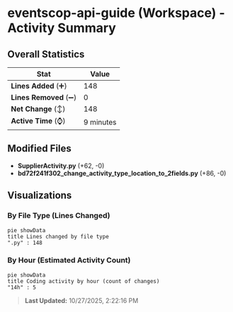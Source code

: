 # eventscop-api-guide (Workspace) - Activity Summary 

## Overall Statistics

| Stat                   | Value                                                             |
| ---------------------- | ----------------------------------------------------------------- |
| **Lines Added** (➕)   | 148                                          |
| **Lines Removed** (➖) | 0                                        |
| **Net Change** (↕)    | 148                |
| **Active Time** (⌚)   | 9 minutes |


## Modified Files
- **SupplierActivity.py** (+62, -0)
- **bd72f241f302_change_activity_type_location_to_2fields.py** (+86, -0)

## Visualizations

### By File Type (Lines Changed)

```mermaid
pie showData
title Lines changed by file type
".py" : 148
```

### By Hour (Estimated Activity Count)

```mermaid
pie showData
title Coding activity by hour (count of changes)
"14h" : 5
```


> **Last Updated:** 10/27/2025, 2:22:16 PM